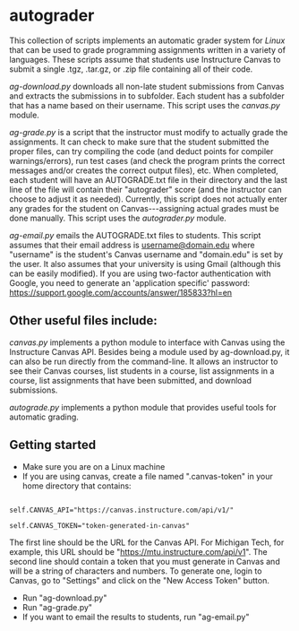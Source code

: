 autograder
==========

This collection of scripts implements an automatic grader system for *Linux* that can be used to grade programming assignments written in a variety of languages. These scripts assume that students use Instructure Canvas to submit a single .tgz, .tar.gz, or .zip file containing all of their code.

*ag-download.py* downloads all non-late student submissions from Canvas and extracts the submissions in to subfolder. Each student has a subfolder that has a name based on their username. This script uses the *canvas.py* module.

*ag-grade.py* is a script that the instructor must modify to actually grade the assignments. It can check to make sure that the student submitted the proper files, can try compiling the code (and deduct points for compiler warnings/errors), run test cases (and check the program prints the correct messages and/or creates the correct output files), etc. When completed, each student will have an AUTOGRADE.txt file in their directory and the last line of the file will contain their "autograder" score (and the instructor can choose to adjust it as needed). Currently, this script does not actually enter any grades for the student on Canvas---assigning actual grades must be done manually. This script uses the *autograder.py* module.

*ag-email.py* emails the AUTOGRADE.txt files to students. This script assumes that their email address is username@domain.edu where "username" is the student's Canvas username and "domain.edu" is set by the user. It also assumes that your university is using Gmail (although this can be easily modified). If you are using two-factor authentication with Google, you need to generate an 'application specific' password: https://support.google.com/accounts/answer/185833?hl=en

Other useful files include:
------------------------------

*canvas.py* implements a python module to interface with Canvas using the Instructure Canvas API. Besides being a module used by ag-download.py, it can also be run directly from the command-line. It allows an instructor to see their Canvas courses, list students in a course, list assignments in a course, list assignments that have been submitted, and download submissions.

*autograde.py* implements a python module that provides useful tools for automatic grading.


Getting started
------------------------------

* Make sure you are on a Linux machine
* If you are using canvas, create a file named ".canvas-token" in your home directory that contains:
<code>
self.CANVAS_API="https://canvas.instructure.com/api/v1/"<br/>
self.CANVAS_TOKEN="token-generated-in-canvas"
</code>

The first line should be the URL for the Canvas API. For Michigan Tech, for example, this URL should be "https://mtu.instructure.com/api/v1". The second line should contain a token that you must generate in Canvas and will be a string of characters and numbers. To generate one, login to Canvas, go to "Settings" and click on the "New Access Token" button.

* Run "ag-download.py"
* Run "ag-grade.py"
* If you want to email the results to students, run "ag-email.py"
